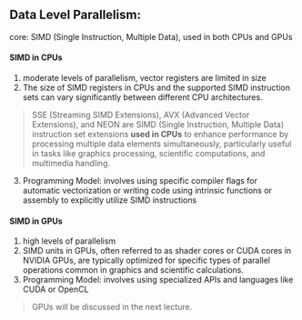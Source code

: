 ## Data Level Parallelism:

core: SIMD (Single Instruction, Multiple Data), used in both CPUs and GPUs



#### SIMD in CPUs

1. moderate levels of parallelism, vector registers are limited in size
2. The size of SIMD registers in CPUs and the supported SIMD instruction sets can vary significantly between different CPU architectures.

> SSE (Streaming SIMD Extensions), AVX (Advanced Vector Extensions), and NEON are SIMD (Single Instruction, Multiple Data) instruction set extensions **used in CPUs** to enhance performance by processing multiple data elements simultaneously, particularly useful in tasks like graphics processing, scientific computations, and multimedia handling.

3. Programming Model: involves using specific compiler flags for automatic vectorization or writing code using intrinsic functions or assembly to explicitly utilize SIMD instructions



#### SIMD in GPUs

1. high levels of parallelism
2. SIMD units in GPUs, often referred to as shader cores or CUDA cores in NVIDIA GPUs, are typically optimized for specific types of parallel operations common in graphics and scientific calculations.
3. Programming Model: involves using specialized APIs and languages like CUDA or OpenCL

> GPUs will be discussed in the next lecture.